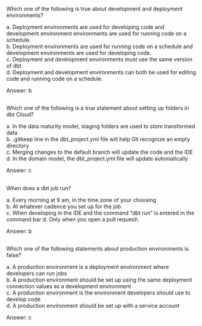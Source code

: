 Which one of the following is true about development and deployment environments?

a. Deployment environments are used for developing code and development environment environments are used for running code on a schedule.\
b. Deployment environments are used for running code on a schedule and development environments are used for developing code.\
c. Deployment and development environments must use the same version of dbt.\
d. Deployment and development environments can both be used for editing code and running code on a schedule.

Answer: b
## 
Which one of the following is a true statement about setting up folders in dbt Cloud?

a. In the data maturity model, staging folders are used to store transformed data\
b. .gitkeep line in the dbt_project.yml file will help Git recognize an empty directory\
c. Merging changes to the default branch will update the code and the IDE\
d. In the domain model, the dbt_project.yml file will update automatically

Answer: c
##
When does a dbt job run?

a. Every morning at 9 am, in the time zone of your choosing\
b. At whatever cadence you set up for the job\
c. When developing in the IDE and the command “dbt run” is entered in the command bar
d. Only when you open a pull request\

Answer: b
##
Which one of the following statements about production environments is false?

a. A production environment is a deployment environment where developers can run jobs\
b. A production environment should be set up using the same deployment connection values as a development environment\
c. A production environment is the environment developers should use to develop code\
d. A production environment should be set up with a service account

Answer: c
